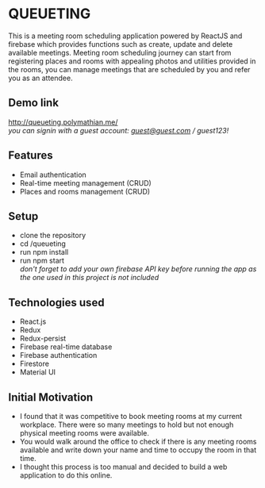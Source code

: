 
# QUEUETING
This is a meeting room scheduling application powered by ReactJS and firebase which provides functions such as create, update and delete available meetings. Meeting room scheduling journey can start from registering places and rooms with appealing photos and utilities provided in the rooms, you can manage meetings that are scheduled by you and refer you as an attendee. 

## Demo link
<http://queueting.polymathian.me/>   
*you can signin with a guest account: guest@guest.com / guest123!*

## Features
* Email authentication
* Real-time meeting management (CRUD)
* Places and rooms management (CRUD)

## Setup
* clone the repository
* cd /queueting
* run npm install
* run npm start   
*don't forget to add your own firebase API key before running the app as the one used in this project is not included*

## Technologies used 
* React.js
* Redux
* Redux-persist
* Firebase real-time database
* Firebase authentication
* Firestore
* Material UI

## Initial Motivation
* I found that it was competitive to book meeting rooms at my current workplace. There were so many meetings to hold but not enough physical meeting rooms were available. 
* You would walk around the office to check if there is any meeting rooms available and write down your name and time to occupy the room in that time. 
* I thought this process is too manual and decided to build a web application to do this online. 
